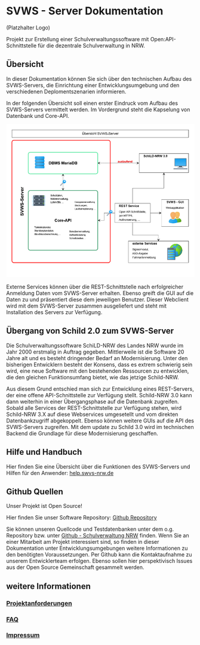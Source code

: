 # SVWS - Server Dokumentation

(Platzhalter Logo) 

Projekt zur Erstellung einer Schulverwaltungssoftware mit Open:API-Schnittstelle für die dezentrale Schulverwaltung in NRW.  

## Übersicht

In dieser Dokumentation können Sie sich über den technischen Aufbau des SVWS-Servers,
die Einrichtung einer Entwicklungsumgebung und den verschiedenen Deplomentszenarien informieren.

In der folgenden Übersicht soll einen erster Eindruck vom Aufbau des SVWS-Servers vermittelt werden.
Im Vordergrund steht die Kapselung von Datenbank und Core-API.

![Übersicht-REST](./graphics/Uebersicht_SVWS-Server.png)

Externe Services können über die REST-Schnittstelle nach erfolgreicher Anmeldung Daten vom SVWS-Server erhalten. 
Ebenso greift die GUI auf die Daten zu und präsentiert diese dem jeweiligen Benutzer. 
Dieser Webclient wird mit dem SVWS-Server zusammen ausgeliefert und steht mit Installation des Servers zur Verfügung. 

## Übergang von Schild 2.0 zum SVWS-Server

Die Schulverwaltungssoftware SchiLD-NRW des Landes NRW wurde im Jahr 2000 erstmalig in Auftrag gegeben.
Mittlerweile ist die Software 20 Jahre alt und es besteht dringender Bedarf an Modernisierung.
Unter den bisherigen Entwicklern besteht der Konsens, dass es extrem schwierig sein wird, eine neue Software 
mit den bestehenden Ressourcen zu entwicklen, die den gleichen Funktionsumfang bietet, wie das jetzige Schild-NRW.

Aus diesem Grund entschied man sich zur Entwicklung eines REST-Servers, der eine offene API-Schnittstelle zur Verfügung stellt.
Schild-NRW 3.0 kann dann weiterhin in einer Übergangsphase auf die Datenbank zugreifen.
Sobald alle Services der REST-Schnittstelle zur Verfügung stehen, wird Schild-NRW 3.X auf diese Webservices umgesetellt 
und vom direkten Datenbankzugriff abgekoppelt. Ebenso können weitere GUIs auf die API des SVWS-Servers zugreifen. 
Mit dem update zu Schild 3.0 wird im technischen Backend die Grundlage für diese Modernisierung geschaffen. 

## Hilfe und Handbuch 

Hier finden Sie eine Übersicht über die Funktionen des SVWS-Servers und Hilfen für den Anwender: [help.swvs-nrw.de](https://help.svws-nrw.de/)

## Github Quellen

Unser Projekt ist Open Source!  

Hier finden Sie unser Software Repository: [Github Repository](https://github.com/SVWS-NRW/SVWS-Server)

Sie können unseren Quellcode und Testdatenbanken unter dem o.g. Repository bzw. unter [Github - Schulverwaltung NRW](https://github.com/SVWS-NRW) finden. 
Wenn Sie an einer Mitarbeit am Projekt interessiert sind, so finden in dieser Dokumentation unter Entwicklungsumgebungen weitere Informationen zu den benötigten Voraussetzungen. 
Per Github kann die Kontaktaufnahme zu unserem Entwicklerteam erfolgen. Ebenso sollen hier perspektivisch Issues aus der Open Source Gemeinschaft gesammelt werden. 


## weitere Informationen 

### [Projektanforderungen](Projektanforderungen.md)

### [FAQ](FAQ.md)

### [Impressum](https://www.schulministerium.nrw/impressum-haftungsausschluss-datenschutzbestimmungen)
